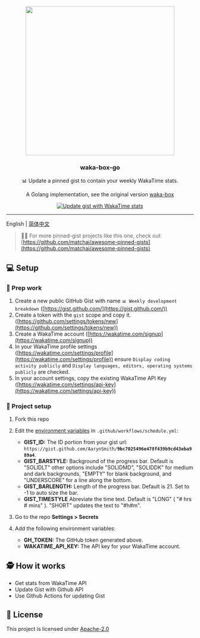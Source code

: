 #

<p align="center">
  <img width="400" src="https://user-images.githubusercontent.com/8252317/83985147-9afb2800-a96a-11ea-9841-eec3a1f61d75.png">
  <h3 align="center">waka-box-go</h3>
  <p align="center">📊 Update a pinned gist to contain your weekly WakaTime stats. </p>
  <p align="center">  A Golang implementation, see the original version  <a href="https://github.com/matchai/waka-box">waka-box</a>
   <p align="center">
    <a href="https://github.com/AarynSmith/waka-box-go/workflows/Update%20gist%20with%20WakaTime%20stats/badge.svg?branch=master"><img src="https://github.com/AarynSmith/waka-box-go/workflows/Update%20gist%20with%20WakaTime%20stats/badge.svg?branch=master" alt="Update gist with WakaTime stats"></a>
  </p>
</p>

---

English | [简体中文](./README_zh.md)

> 📌✨ For more pinned-gist projects like this one, check out: [https://github.com/matchai/awesome-pinned-gists](https://github.com/matchai/awesome-pinned-gists)

## 💻 Setup

### 🎒 Prep work

1. Create a new public GitHub Gist with name `📊 Weekly development breakdown` ([https://gist.github.com/](https://gist.github.com/))
1. Create a token with the `gist` scope and copy it. ([https://github.com/settings/tokens/new](https://github.com/settings/tokens/new))
1. Create a WakaTime account ([https://wakatime.com/signup](https://wakatime.com/signup))
1. In your WakaTime profile settings ([https://wakatime.com/settings/profile](https://wakatime.com/settings/profile)) ensure `Display coding activity publicly` and `Display languages, editors, operating systems publicly` are checked.
1. In your account settings, copy the existing WakaTime API Key ([https://wakatime.com/settings/api-key](https://wakatime.com/settings/api-key))

### 🚀 Project setup

1. Fork this repo
1. Edit the [environment variables](https://github.com/AarynSmith/waka-box-go/blob/master/.github/workflows/schedule.yml#L19-22) in `.github/workflows/schedule.yml`:

   - **GIST_ID:** The ID portion from your gist url: `https://gist.github.com/AarynSmith/`**`9bc7025496e478f439b9cd43eba989a4`**.
   - **GIST_BARSTYLE:** Background of the progress bar. Default is "SOLIDLT" other options include "SOLIDMD", "SOLIDDK" for medium and dark backgrounds, "EMPTY" for blank background, and "UNDERSCORE" for a line along the bottom.
   - **GIST_BARLENGTH:** Length of the progress bar. Default is 21. Set to -1 to auto size the bar.
   - **GIST_TIMESTYLE** Abreviate the time text. Default is "LONG" ( "# hrs # mins" ). "SHORT" updates the text to "#h#m".

1. Go to the repo **Settings > Secrets**
1. Add the following environment variables:
   - **GH_TOKEN:** The GitHub token generated above.
   - **WAKATIME_API_KEY:** The API key for your WakaTime account.

## 🕵️ How it works

- Get stats from  WakaTime API
- Update Gist with Github API
- Use Github Actions for updating Gist  

## 📄 License

This project is licensed under [Apache-2.0](./LICENSE)
